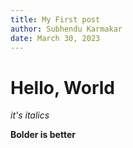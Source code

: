 ```yaml
---
title: My First post
author: Subhendu Karmakar
date: March 30, 2023
---
```


# Hello, World

_it's italics_

**Bolder is better**
